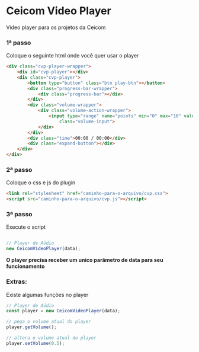 # Ceicom Video Player
Video player para os projetos da Ceicom

### 1ª passo
Coloque o seguinte html onde você quer usar o player

```html
<div class="cvp-player-wrapper">
    <div id="cvp-player"></div>
    <div class="cvp-player">
        <button type="button" class="btn play-btn"></button>
        <div class="progress-bar-wrapper">
            <div class="progress-bar"></div>
        </div>
        <div class="volume-wrapper">
            <div class="volume-action-wrapper">
                <input type="range" name="points" min="0" max="10" value="10" orient="vertical"
                    class="volume-input">
            </div>
        </div>
        <div class="time">00:00 / 00:00</div>
        <div class="expand-button"></div>
    </div>
</div>
```

### 2ª passo
Coloque o css e js do plugin

```html
<link rel="stylesheet" href="caminho-para-o-arquivo/cvp.css">
<script src="caminho-para-o-arquivo/cvp.js"></script>
```

### 3ª passo
Execute o script

```js

// Player de Aúdio
new CeicomVideoPlayer(data);
```
**O player precisa receber um unico parâmetro de data para seu funcionamento**

### Extras:
Existe algumas funções no player

```js
// Player de Aúdio
const player = new CeicomVideoPlayer(data);

// pega o volume atual do player
player.getVolume();

// altera o volume atual do player
player.setVolume(0.5);
```